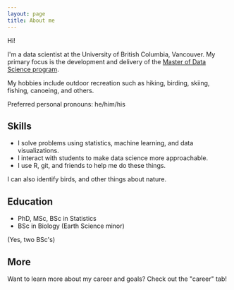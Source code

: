 ```yaml
---
layout: page
title: About me
---
```


Hi!

I'm a data scientist at the University of British Columbia, Vancouver. My primary focus is the development and delivery of the [Master of Data Science program](https://masterdatascience.science.ubc.ca/). 

My hobbies include outdoor recreation such as hiking, birding, skiing, fishing, canoeing, and others. 

Preferred personal pronouns: he/him/his

## Skills

- I solve problems using statistics, machine learning, and data visualizations.
- I interact with students to make data science more approachable.
- I use R, git, and friends to help me do these things. 

I can also identify birds, and other things about nature.

## Education

- PhD, MSc, BSc in Statistics
- BSc in Biology (Earth Science minor)

(Yes, two BSc's)

## More

Want to learn more about my career and goals? Check out the "career" tab!